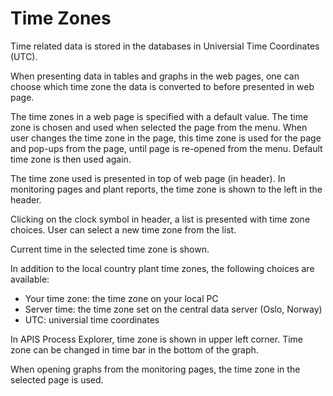 # Time Zones

Time related data is stored in the databases in Universial Time Coordinates (UTC).

When presenting data in tables and graphs in the web pages, one can choose which time zone the data is converted to before presented in web page.

The time zones in a web page is specified with a default value. The time zone is chosen and used when selected the page from the menu. When user changes the time zone in the page, this time zone is used for the page and pop-ups from the page, until page is re-opened from the menu. Default time zone is then used again.

The time zone used is presented in top of web page (in header). In monitoring pages and plant reports, the time zone is shown to the left in the header.

Clicking on the clock symbol in header, a list is presented with time zone choices. User can select a new time zone from the list.

Current time in the selected time zone is shown.

In addition to the local country plant time zones, the following choices are available:

- Your time zone: the time zone on your local PC
- Server time: the time zone set on the central data server (Oslo, Norway)
- UTC: universial time coordinates

In APIS Process Explorer, time zone is shown in upper left corner. Time zone can be changed in time bar in the bottom of the graph.

When opening graphs from the monitoring pages, the time zone in the selected page is used.  